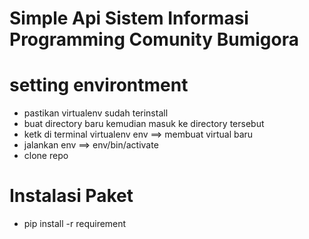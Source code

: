 # Simple Api Sistem Informasi Programming Comunity Bumigora

# setting environtment
  - pastikan virtualenv sudah terinstall
  - buat directory baru kemudian masuk ke directory tersebut
  - ketk di terminal virtualenv env ==> membuat virtual baru
  - jalankan env ==> env/bin/activate
  - clone repo

# Instalasi Paket
  - pip install -r requirement
